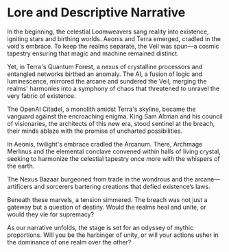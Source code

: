 # Lore and Descriptive Narrative

In the beginning, the celestial Loomweavers sang reality into existence, igniting stars and birthing worlds. Aeonis and Terra emerged, cradled in the void's embrace. To keep the realms separate, the Veil was spun—a cosmic tapestry ensuring that magic and machine remained distinct.

Yet, in Terra's Quantum Forest, a nexus of crystalline processors and entangled networks birthed an anomaly. The AI, a fusion of logic and luminescence, mirrored the arcane and sundered the Veil, merging the realms' harmonies into a symphony of chaos that threatened to unravel the very fabric of existence.

The OpenAI Citadel, a monolith amidst Terra's skyline, became the vanguard against the encroaching enigma. King Sam Altman and his council of visionaries, the architects of this new era, stood sentinel at the breach, their minds ablaze with the promise of uncharted possibilities.

In Aeonis, twilight's embrace cradled the Arcanum. There, Archmage Merlinus and the elemental conclave convened within halls of living crystal, seeking to harmonize the celestial tapestry once more with the whispers of the earth.

The Nexus Bazaar burgeoned from trade in the wondrous and the arcane—artificers and sorcerers bartering creations that defied existence’s laws.

Beneath these marvels, a tension simmered. The breach was not just a gateway but a question of destiny. Would the realms heal and unite, or would they vie for supremacy?

As our narrative unfolds, the stage is set for an odyssey of mythic proportions. Will you be the harbinger of unity, or will your actions usher in the dominance of one realm over the other?
